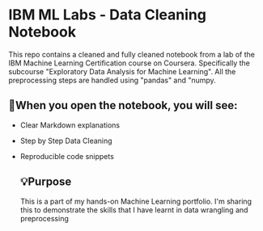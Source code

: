 # IBM ML Labs - Data Cleaning Notebook

This repo contains a cleaned and fully cleaned notebook from a lab of the IBM Machine Learning Certification course on Coursera. Specifically the subcourse "Exploratory Data Analysis for Machine Learning". All the preprocessing steps are handled using "pandas" and "numpy.

## 📝When you open the notebook, you will see:
- Clear Markdown explanations
- Step by Step Data Cleaning
- Reproducible code snippets

  ## 💡Purpose
  This is a part of my hands-on Machine Learning portfolio. I'm sharing this to demonstrate the skills that I have learnt in data wrangling and preprocessing
